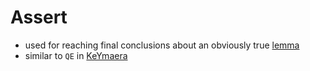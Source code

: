 Assert
======
- used for reaching final conclusions about an obviously true [lemma](../pages/lemma.md)
- similar to `QE` in [KeYmaera](../pages/keymaera.md)
